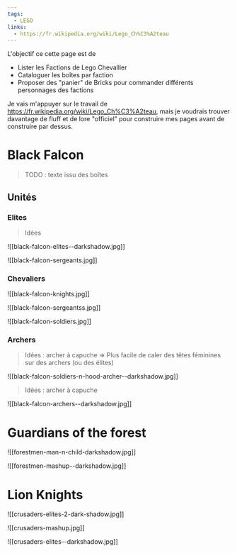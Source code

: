 ```yaml
---
tags:
  - LEGO
links:
  - https://fr.wikipedia.org/wiki/Lego_Ch%C3%A2teau
---
```

L'objectif ce cette page est de 
- Lister les Factions de Lego Chevallier
- Cataloguer les boîtes par faction
- Proposer des "panier" de Bricks pour commander différents personnages des factions

Je vais m'appuyer sur le travail de https://fr.wikipedia.org/wiki/Lego_Ch%C3%A2teau, mais je voudrais trouver davantage de fluff et de lore "officiel" pour construire mes pages avant de construire par dessus.

# Black Falcon

> TODO : texte issu des boîtes

## Unités

### Elites 
> Idées 

![[black-falcon-elites--darkshadow.jpg]]

![[black-falcon-sergeants.jpg]]

### Chevaliers

![[black-falcon-knights.jpg]]

![[black-falcon-sergeantss.jpg]]

![[black-falcon-soldiers.jpg]]

### Archers
> Idées : archer à capuche
> => Plus facile de caler des têtes féminines sur des archers (ou des élites)

![[black-falcon-soldiers-n-hood-archer--darkshadow.jpg]]

> Idées : archer à capuche


![[black-falcon-archers--darkshadow.jpg]]

# Guardians of the forest

![[forestmen-man-n-child-darkshadow.jpg]]

![[forestmen-mashup--darkshadow.jpg]]

# Lion Knights

![[crusaders-elites-2-dark-shadow.jpg]]

![[crusaders-mashup.jpg]]


![[crusaders-elites--darkshadow.jpg]]
